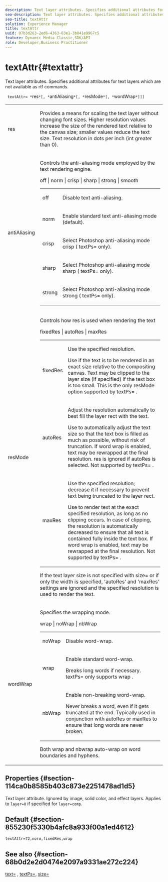 ```yaml
---
description: Text layer attributes. Specifies additional attributes for text layers which are not available as rtf commands.
seo-description: Text layer attributes. Specifies additional attributes for text layers which are not available as rtf commands.
seo-title: textAttr
solution: Experience Manager
title: textAttr
uuid: 07b3d263-2ed6-4363-83e1-3b841e9967c5
feature: Dynamic Media Classic,SDK/API
role: Developer,Business Practitioner
---
```


# textAttr{#textattr}

Text layer attributes. Specifies additional attributes for text layers which are not available as rtf commands.

 ` textAttr= *`res`*[, *`antiAliasing`*[, *`resMode`*[, *`wordWrap`*]]]`

<table id="simpletable_0072BF7DF52B4959A14EDEF60A6EBDEE"> 
 <tr class="strow"> 
  <td class="stentry"> <p> <span class="codeph"> <span class="varname"> res </span> </span> </p> </td> 
  <td class="stentry"> <p>Provides a means for scaling the text layer without changing font sizes. Higher resolution values increase the size of the rendered text relative to the canvas size; smaller values reduce the text size. Text resolution in dots per inch (int greater than 0). </p> </td> 
 </tr> 
 <tr class="strow"> 
  <td class="stentry"> <p> <span class="codeph"> <span class="varname"> antiAliasing </span> </span> </p> </td> 
  <td class="stentry"> <p>Controls the anti-aliasing mode employed by the text rendering engine. </p> <p> <span class="codeph"> off | norm | crisp | sharp | strong | smooth </span> </p> <p> 
    <table id="simpletable_AE2331118FCA4BC7877233E287CED6A4"> 
     <tr class="strow"> 
      <td class="stentry"> <p> <span class="codeph"> off </span> </p> </td> 
      <td class="stentry"> <p>Disable text anti-aliasing. </p> </td> 
     </tr> 
     <tr class="strow"> 
      <td class="stentry"> <p> <span class="codeph"> norm </span> </p> </td> 
      <td class="stentry"> <p>Enable standard text anti-aliasing mode (default). </p> </td> 
     </tr> 
     <tr class="strow"> 
      <td class="stentry"> <p> <span class="codeph"> crisp </span> </p> </td> 
      <td class="stentry"> <p>Select Photoshop anti-aliasing mode <span class="codeph"> crisp </span> ( <span class="codeph"> textPs= </span> only). </p> </td> 
     </tr> 
     <tr class="strow"> 
      <td class="stentry"> <p> <span class="codeph"> sharp </span> </p> </td> 
      <td class="stentry"> <p>Select Photoshop anti-aliasing mode <span class="codeph"> sharp </span> ( <span class="codeph"> textPs= </span> only). </p> </td> 
     </tr> 
     <tr class="strow"> 
      <td class="stentry"> <p> <span class="codeph"> strong </span> </p> </td> 
      <td class="stentry"> <p>Select Photoshop anti-aliasing mode <span class="codeph"> strong </span> ( <span class="codeph"> textPs= </span> only). </p> </td> 
     </tr> 
    </table> </p> </td> 
 </tr> 
 <tr class="strow"> 
  <td class="stentry"> <p> <span class="codeph"> <span class="varname"> resMode </span> </span> </p> </td> 
  <td class="stentry"> <p>Controls how res is used when rendering the text </p> <p> <span class="codeph"> fixedRes | autoRes | maxRes </span> </p> <p> 
    <table id="simpletable_2CFC06DB37154C7C92614FDF7A818DB5"> 
     <tr class="strow"> 
      <td class="stentry"> <p> <span class="codeph"> fixedRes </span> </p> </td> 
      <td class="stentry"> <p>Use the specified resolution. </p> <p>Use if the text is to be rendered in an exact size relative to the compositing canvas. Text may be clipped to the layer size (if specified) if the text box is too small. This is the only <span class="varname"> resMode </span> option supported by <span class="codeph"> textPs= </span>. </p> </td> 
     </tr> 
     <tr class="strow"> 
      <td class="stentry"> <p> <span class="codeph"> autoRes </span> </p> </td> 
      <td class="stentry"> <p>Adjust the resolution automatically to best fill the layer rect with the text. </p> <p>Use to automatically adjust the text size so that the text box is filled as much as possible, without risk of truncation. If word wrap is enabled, text may be rewrapped at the final resolution. <span class="varname"> res </span> is ignored if <span class="codeph"> autoRes </span> is selected. Not supported by <span class="codeph"> textPs= </span>. </p> </td> 
     </tr> 
     <tr class="strow"> 
      <td class="stentry"> <p> <span class="codeph"> maxRes </span> </p> </td> 
      <td class="stentry"> <p>Use the specified resolution; decrease it if necessary to prevent text being truncated to the layer rect. </p> <p>Use to render text at the exact specified resolution, as long as no clipping occurs. In case of clipping, the resolution is automatically decreased to ensure that all text is contained fully inside the text box. If word wrap is enabled, text may be rewrapped at the final resolution. Not supported by <span class="codeph"> textPs= </span>. </p> </td> 
     </tr> 
    </table> </p> <p>If the text layer size is not specified with size= or if only the width is specified, 'autoRes' and 'maxRes' settings are ignored and the specified resolution is used to render the text. </p> </td> 
 </tr> 
 <tr class="strow"> 
  <td class="stentry"> <p> <span class="codeph"> <span class="varname"> wordWrap </span> </span> </p> </td> 
  <td class="stentry"> <p>Specifies the wrapping mode. </p> <p> <span class="codeph"> wrap | noWrap | nbWrap </span> </p> <p> 
    <table id="simpletable_FF2510E029EC41E29BC30D9FC2923EA3"> 
     <tr class="strow"> 
      <td class="stentry"> <p> <span class="codeph"> noWrap </span> </p> </td> 
      <td class="stentry"> <p>Disable word-wrap. </p> </td> 
     </tr> 
     <tr class="strow"> 
      <td class="stentry"> <p> <span class="codeph"> wrap </span> </p> </td> 
      <td class="stentry"> <p>Enable standard word-wrap. </p> <p>Breaks long words if necessary. <span class="codeph"> textPs= </span> only supports <span class="codeph"> wrap </span>. </p> </td> 
     </tr> 
     <tr class="strow"> 
      <td class="stentry"> <p> <span class="codeph"> nbWrap </span> </p> </td> 
      <td class="stentry"> <p>Enable non-breaking word-wrap. </p> <p>Never breaks a word, even if it gets truncated at the end. Typically used in conjunction with <span class="codeph"> autoRes </span> or <span class="codeph"> maxRes </span> to ensure that long words are never broken. </p> </td> 
     </tr> 
    </table> </p> <p>Both <span class="codeph"> wrap </span> and <span class="codeph"> nbwrap </span> auto-wrap on word boundaries and hyphens. </p> </td> 
 </tr> 
</table>

## Properties {#section-114ca0b8585b403c873e2251478ad1d5}

Text layer attribute. Ignored by image, solid color, and effect layers. Applies to `layer=0` if specified for `layer=comp`.

## Default {#section-855230f5330b4afc8a933f00a1ed4612}

`textAttr=72,norm,fixedRes,wrap`

## See also {#section-68b0d2e2d0474e2097a9331ae272c224}

[text=](../../../../../is-api/http-ref/image-serving-api-ref/c-http-protocol-reference/c-command-reference/r-text.md#reference-84634052e48548539a1ef63cbe41f22f) , [textPs=](../../../../../is-api/http-ref/image-serving-api-ref/c-http-protocol-reference/c-command-reference/r-textps.md#reference-4209a2a6169f44278da2647cfb0cd767), [size=](../../../../../is-api/http-ref/image-serving-api-ref/c-http-protocol-reference/c-data-types/r-size.md#reference-04d383f32c7b4003bed9978cb854747b) 
